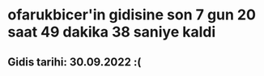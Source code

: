 # ofarukbicer'in gidisine son 7 gun 20 saat 49 dakika 38 saniye kaldi

## Gidis tarihi: 30.09.2022 :(